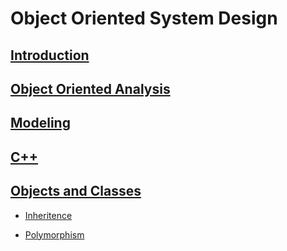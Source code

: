 # Object Oriented System Design

## [Introduction](./Introduction/README.md)

## [Object Oriented Analysis](./OOA/README.md)

## [Modeling](./Modeling/README.md)

## [C++](./C++/README.md)

## [Objects and Classes](./Objects&Classes/README.md)

- [Inheritence](./Objects&Classes/Inheritence/README.md)

- [Polymorphism](./Objects&Classes/Polymorphism/README.md)
